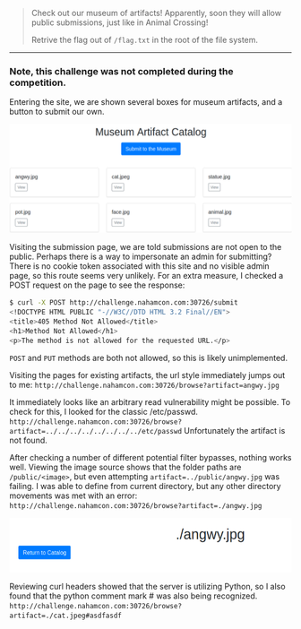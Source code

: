 >Check out our museum of artifacts! Apparently, soon they will allow public submissions, just like in Animal Crossing!  
>
>Retrive the flag out of `/flag.txt` in the root of the file system.
-------------------------------
### Note, this challenge was not completed during the competition.
Entering the site, we are shown several boxes for museum artifacts, and a button to submit our own.

![Pasted image 20230617140807.png](https://github.com/spencerja/NahamConCTF_2023_Writeup/blob/main/Web/Images/Pasted%20image%2020230617140807.png)

Visiting the submission page, we are told submissions are not open to the public. Perhaps there is a way to impersonate an admin for submitting? There is no cookie token associated with this site and no visible admin page, so this route seems very unlikely. For an extra measure, I checked a POST request on the page to see the response:
```bash
$ curl -X POST http://challenge.nahamcon.com:30726/submit   
<!DOCTYPE HTML PUBLIC "-//W3C//DTD HTML 3.2 Final//EN">
<title>405 Method Not Allowed</title>
<h1>Method Not Allowed</h1>
<p>The method is not allowed for the requested URL.</p>
```
`POST` and `PUT` methods are both not allowed, so this is likely unimplemented.

Visiting the pages for existing artifacts, the url style immediately jumps out to me:
`http://challenge.nahamcon.com:30726/browse?artifact=angwy.jpg`

It immediately looks like an arbitrary read vulnerability might be possible. To check for this, I looked for the classic /etc/passwd.
`http://challenge.nahamcon.com:30726/browse?artifact=../../../../../../../../etc/passwd`
Unfortunately the artifact is not found.

After checking a number of different potential filter bypasses, nothing works well. Viewing the image source shows that the folder paths are `/public/<image>`, but even attempting `artifact=../public/angwy.jpg` was failing. I was able to define from current directory, but any other directory movements was met with an error:
`http://challenge.nahamcon.com:30726/browse?artifact=./angwy.jpg`

![Pasted image 20230617140639.png](https://github.com/spencerja/NahamConCTF_2023_Writeup/blob/main/Web/Images/Pasted%20image%2020230617140639.png)

Reviewing curl headers showed that the server is utilizing Python, so I also found that the python comment mark # was also being recognized.
`http://challenge.nahamcon.com:30726/browse?artifact=./cat.jpeg#asdfasdf`
